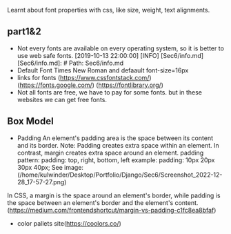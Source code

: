 Learnt about font properties with css, like size, weight, text alignments.
## part1&2
- Not every fonts are available on every operating system, so it is better to use web safe fonts.
[2019-10-13 22:00:00] [INFO] [Sec6/info.md] [Sec6/info.md]: # Path: Sec6/info.md
- Default Font Times New Roman and defaault font-size=16px
- links for fonts (https://www.cssfontstack.com/)
(https://fonts.google.com/) (https://fontlibrary.org/)
- Not all fonts are free, we have to pay for some fonts. but in these websites we can get free fonts.
## Box Model
- Padding
An element's padding area is the space between its content and its border. Note: Padding creates extra space within an element. In contrast, margin creates extra space around an element.
padding pattern: padding:
top, right, bottom, left
example: padding: 10px 20px 30px 40px;
See image:
(/home/kulwinder/Desktop/Portfolio/Django/Sec6/Screenshot_2022-12-28_17-57-27.png)

In CSS, a margin is the space around an element's border, while padding is the space between an element's border and the element's content.
(https://medium.com/frontendshortcut/margin-vs-padding-c1fc8ea8bfaf)
- color pallets site(https://coolors.co/)